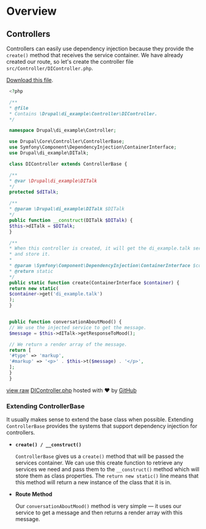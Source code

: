 <!--
{
"name" : "drupal-8-dependency-injection-and-controllers",
"version" : "0.0.1",
"title" : "Lesson 11.3 - Dependency injection and controllers",
"description" : "Dependency injection and controllers",
"freshnessDate" : 2015-12-11,
"homepage" : "https://docs.acquia.com/articles/drupal-8-dependency-injection-and-controllers",
"canonicalSource" : "https://docs.acquia.com/articles/drupal-8-dependency-injection-and-controllers",
"license" : "CC BY-SA"
}
-->

<!-- @section -->

# Overview

<!-- @section -->

## Controllers

Controllers can easily use dependency injection because they provide the `create()` method that receives the service container. We have already created our route, so let's create the controller file `src/Controller/DIController.php`.

[Download this file](https://gist.github.com/acquialibrary/d8500203dab880f3e941/archive/9db9582e85e225549c9f7032e6b69b6ee1fcfb8f.zip).

```php
 <?php

 /**
 * @file
 * Contains \Drupal\di_example\Controller\DIController.
 */

 namespace Drupal\di_example\Controller;

 use Drupal\Core\Controller\ControllerBase;
 use Symfony\Component\DependencyInjection\ContainerInterface;
 use Drupal\di_example\DITalk;

 class DIController extends ControllerBase {

 /**
 * @var \Drupal\di_example\DITalk
 */
 protected $dITalk;

 /**
 * @param \Drupal\di_example\DITalk $DITalk
 */
 public function __construct(DITalk $DITalk) {
 $this->dITalk = $DITalk;
 }

 /**
 * When this controller is created, it will get the di_example.talk service
 * and store it.
 *
 * @param \Symfony\Component\DependencyInjection\ContainerInterface $container
 * @return static
 */
 public static function create(ContainerInterface $container) {
 return new static(
 $container->get('di_example.talk')
 );
 }


 public function conversationAboutMood() {
 // We use the injected service to get the message.
 $message = $this->dITalk->getResponseToMood();

 // We return a render array of the message.
 return [
 '#type' => 'markup',
 '#markup' => '<p>' . $this->t($message) . '</p>',
 ];
 }
 }
```

[view raw](https://gist.github.com/acquialibrary/d8500203dab880f3e941/raw/9db9582e85e225549c9f7032e6b69b6ee1fcfb8f/DIController.php) [DIController.php](https://gist.github.com/acquialibrary/d8500203dab880f3e941#file-dicontroller-php) hosted with ❤ by [GitHub](https://github.com)

### Extending ControllerBase

It usually makes sense to extend the base class when possible. Extending `ControllerBase` provides the systems that support dependency injection for controllers.

*   **`create() / __construct()`**

    `ControllerBase` gives us a `create()` method that will be passed the services container. We can use this create function to retrieve any services we need and pass them to the `__construct()` method which will store them as class properties. The `return new static()` line means that this method will return a new instance of the class that it is in.

*   **Route Method**

    Our `conversationAboutMood()` method is very simple — it uses our service to get a message and then returns a render array with this message.

<!-- @task, "text" : "Extend a controller in your module with an injected dependency on your own service." -->
